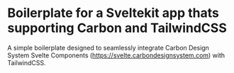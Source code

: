 
# Boilerplate for a Sveltekit app thats supporting Carbon and TailwindCSS

A simple boilerplate designed to seamlessly integrate Carbon Design System Svelte Components (https://svelte.carbondesignsystem.com) with TailwindCSS.